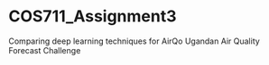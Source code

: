 # COS711_Assignment3
Comparing deep learning techniques for AirQo Ugandan Air Quality Forecast Challenge
